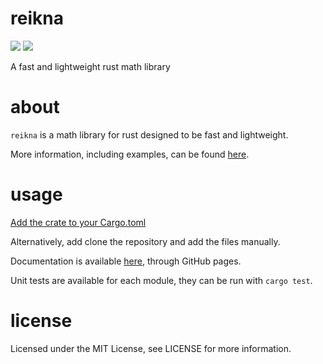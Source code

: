 # reikna

[![](https://travis-ci.org/phillip-h/reikna.svg?branch=master)](https://travis-ci.org/phillip-h/reikna) [![](https://img.shields.io/crates/v/reikna.svg)](https://crates.io/crates/reikna)

A fast and lightweight rust math library

# about

`reikna` is a math library for rust designed to be fast and lightweight. 

More information, including examples, can be found 
[here](https://phillip-h.github.io/reikna/reikna/index.html). 

# usage

[Add the crate to your Cargo.toml](https://crates.io/crates/reikna)

Alternatively, add clone the repository and add the files manually.

Documentation is available
[here](https://phillip-h.github.io/reikna/reikna/index.html), 
through GitHub pages.

Unit tests are available for each module, they can be run with `cargo test`.

# license

Licensed under the MIT License, see LICENSE for more information.
